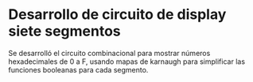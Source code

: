 # Desarrollo de circuito de display siete segmentos

Se desarrolló el circuito combinacional para mostrar números hexadecimales de 0 a F, usando mapas de karnaugh para simplificar las funciones booleanas para cada segmento.
